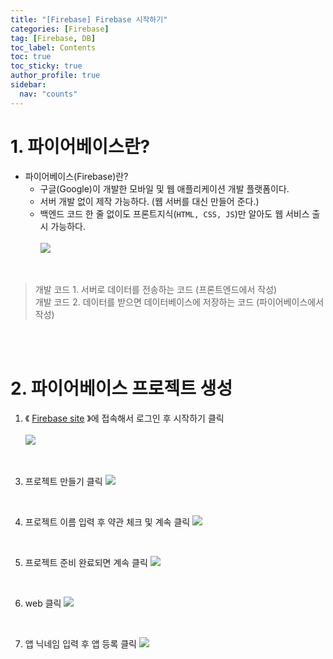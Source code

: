 ```yaml
---
title: "[Firebase] Firebase 시작하기"
categories: [Firebase]
tag: [Firebase, DB]
toc_label: Contents
toc: true
toc_sticky: true
author_profile: true
sidebar:
  nav: "counts"
---
```


# 1. 파이어베이스란?

- 파이어베이스(Firebase)란?
  - 구글(Google)이 개발한 모바일 및 웹 애플리케이션 개발 플랫폼이다.
  - 서버 개발 없이 제작 가능하다. (웹 서버를 대신 만들어 준다.)
  - 백엔드 코드 한 줄 없이도 프론트지식(`HTML, CSS, JS`)만 알아도 웹 서비스 출시 가능하다.<br><br>
    ![](https://velog.velcdn.com/images/sieunpark/post/32d6417f-8573-41d3-9fc6-a52dca7c7d1e/image.jpg)

<br>

> 개발 코드 1. 서버로 데이터를 전송하는 코드 (프론트엔드에서 작성)<br>
> 개발 코드 2. 데이터를 받으면 데이터베이스에 저장하는 코드 (파이어베이스에서 작성)

<br><br>

# 2. 파이어베이스 프로젝트 생성

1. 《 [Firebase site](https://firebase.google.com/pricing?hl=ko) 》에 접속해서 로그인 후 시작하기 클릭<br><br>
   ![](https://velog.velcdn.com/images/sieunpark/post/ced172bd-713b-4ac8-9515-be68cd991792/image.png)

<br>

3. 프로젝트 만들기 클릭
   ![](https://velog.velcdn.com/images/sieunpark/post/d8d46073-c341-4f31-866a-5c8dbd9cba9a/image.png)

<br>

4. 프로젝트 이름 입력 후 약관 체크 및 계속 클릭
   ![](https://velog.velcdn.com/images/sieunpark/post/8bb6c664-4af4-48ef-bc91-20e2e46413a8/image.png)

<br>

5. 프로젝트 준비 완료되면 계속 클릭
   ![](https://velog.velcdn.com/images/sieunpark/post/cb09f0a8-fe0f-4862-b8d7-ccda6c763770/image.png)

<br>

6. web 클릭
   ![](https://velog.velcdn.com/images/sieunpark/post/06bb3725-6b41-4ed4-b227-5903e6dbe950/image.png)

<br>

7. 앱 닉네임 입력 후 앱 등록 클릭
   ![](https://velog.velcdn.com/images/sieunpark/post/7b43b0d6-a678-4295-b79e-8ba6624daf0a/image.png)
